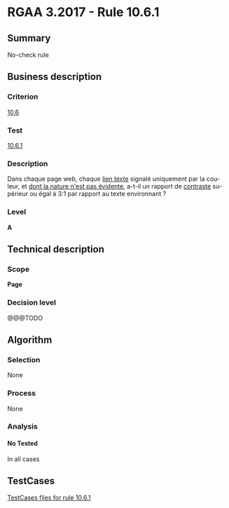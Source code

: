 # RGAA 3.2017 - Rule 10.6.1

## Summary
No-check rule


## Business description

### Criterion
[10.6](http://references.modernisation.gouv.fr/rgaa-accessibilite/criteres.html#crit-10-6)

### Test
[10.6.1](http://references.modernisation.gouv.fr/rgaa-accessibilite/criteres.html#test-10-6-1)

### Description
<div lang="fr">Dans chaque page web, chaque <a href="http://references.modernisation.gouv.fr/rgaa-accessibilite/glossaire.html#lien-texte">lien texte</a> signal&#xE9; uniquement par la couleur, et <a href="http://references.modernisation.gouv.fr/rgaa-accessibilite/glossaire.html#lien-nature-pas-evidente">dont la nature n'est pas &#xE9;vidente</a>, a-t-il un rapport de <a href="http://references.modernisation.gouv.fr/rgaa-accessibilite/glossaire.html#contraste">contraste</a> sup&#xE9;rieur ou &#xE9;gal &#xE0; 3:1 par rapport au texte environnant&nbsp;?</div>

### Level
**A**


## Technical description

### Scope
**Page**

### Decision level
@@@TODO


## Algorithm

### Selection
None

### Process
None

### Analysis

#### No Tested
In all cases


##  TestCases

[TestCases files for rule 10.6.1](https://github.com/Asqatasun/Asqatasun/tree/develop/rules/rules-rgaa3.2017/src/test/resources/testcases/rgaa32017/Rgaa32017Rule100601/)


